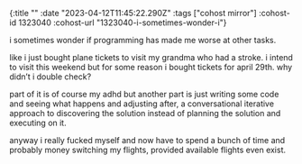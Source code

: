 {:title ""
 :date "2023-04-12T11:45:22.290Z"
 :tags ["cohost mirror"]
 :cohost-id 1323040
 :cohost-url "1323040-i-sometimes-wonder-i"}

i sometimes wonder if programming has made me worse at other tasks.

like i just bought plane tickets to visit my grandma who had a stroke. i intend to visit this weekend but for some reason i bought tickets for april 29th. why didn’t i double check?

part of it is of course my adhd but another part is just writing some code and seeing what happens and adjusting after, a conversational iterative approach to discovering the solution instead of planning the solution and executing on it.

anyway i really fucked myself and now have to spend a bunch of time and probably money switching my flights, provided available flights even exist.